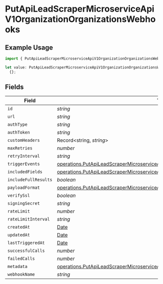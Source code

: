 # PutApiLeadScraperMicroserviceApiV1OrganizationOrganizationsWebhooks

## Example Usage

```typescript
import { PutApiLeadScraperMicroserviceApiV1OrganizationOrganizationsWebhooks } from "oppulence-backend-sdk/models/operations";

let value: PutApiLeadScraperMicroserviceApiV1OrganizationOrganizationsWebhooks =
  {};
```

## Fields

| Field                                                                                                                                                                                          | Type                                                                                                                                                                                           | Required                                                                                                                                                                                       | Description                                                                                                                                                                                    |
| ---------------------------------------------------------------------------------------------------------------------------------------------------------------------------------------------- | ---------------------------------------------------------------------------------------------------------------------------------------------------------------------------------------------- | ---------------------------------------------------------------------------------------------------------------------------------------------------------------------------------------------- | ---------------------------------------------------------------------------------------------------------------------------------------------------------------------------------------------- |
| `id`                                                                                                                                                                                           | *string*                                                                                                                                                                                       | :heavy_minus_sign:                                                                                                                                                                             | N/A                                                                                                                                                                                            |
| `url`                                                                                                                                                                                          | *string*                                                                                                                                                                                       | :heavy_minus_sign:                                                                                                                                                                             | N/A                                                                                                                                                                                            |
| `authType`                                                                                                                                                                                     | *string*                                                                                                                                                                                       | :heavy_minus_sign:                                                                                                                                                                             | N/A                                                                                                                                                                                            |
| `authToken`                                                                                                                                                                                    | *string*                                                                                                                                                                                       | :heavy_minus_sign:                                                                                                                                                                             | N/A                                                                                                                                                                                            |
| `customHeaders`                                                                                                                                                                                | Record<string, *string*>                                                                                                                                                                       | :heavy_minus_sign:                                                                                                                                                                             | N/A                                                                                                                                                                                            |
| `maxRetries`                                                                                                                                                                                   | *number*                                                                                                                                                                                       | :heavy_minus_sign:                                                                                                                                                                             | N/A                                                                                                                                                                                            |
| `retryInterval`                                                                                                                                                                                | *string*                                                                                                                                                                                       | :heavy_minus_sign:                                                                                                                                                                             | N/A                                                                                                                                                                                            |
| `triggerEvents`                                                                                                                                                                                | [operations.PutApiLeadScraperMicroserviceApiV1OrganizationOrganizationsTriggerEvents](../../models/operations/putapileadscrapermicroserviceapiv1organizationorganizationstriggerevents.md)[]   | :heavy_minus_sign:                                                                                                                                                                             | N/A                                                                                                                                                                                            |
| `includedFields`                                                                                                                                                                               | [operations.PutApiLeadScraperMicroserviceApiV1OrganizationOrganizationsIncludedFields](../../models/operations/putapileadscrapermicroserviceapiv1organizationorganizationsincludedfields.md)[] | :heavy_minus_sign:                                                                                                                                                                             | N/A                                                                                                                                                                                            |
| `includeFullResults`                                                                                                                                                                           | *boolean*                                                                                                                                                                                      | :heavy_minus_sign:                                                                                                                                                                             | N/A                                                                                                                                                                                            |
| `payloadFormat`                                                                                                                                                                                | [operations.PutApiLeadScraperMicroserviceApiV1OrganizationOrganizationsPayloadFormat](../../models/operations/putapileadscrapermicroserviceapiv1organizationorganizationspayloadformat.md)     | :heavy_minus_sign:                                                                                                                                                                             | N/A                                                                                                                                                                                            |
| `verifySsl`                                                                                                                                                                                    | *boolean*                                                                                                                                                                                      | :heavy_minus_sign:                                                                                                                                                                             | N/A                                                                                                                                                                                            |
| `signingSecret`                                                                                                                                                                                | *string*                                                                                                                                                                                       | :heavy_minus_sign:                                                                                                                                                                             | N/A                                                                                                                                                                                            |
| `rateLimit`                                                                                                                                                                                    | *number*                                                                                                                                                                                       | :heavy_minus_sign:                                                                                                                                                                             | N/A                                                                                                                                                                                            |
| `rateLimitInterval`                                                                                                                                                                            | *string*                                                                                                                                                                                       | :heavy_minus_sign:                                                                                                                                                                             | N/A                                                                                                                                                                                            |
| `createdAt`                                                                                                                                                                                    | [Date](https://developer.mozilla.org/en-US/docs/Web/JavaScript/Reference/Global_Objects/Date)                                                                                                  | :heavy_minus_sign:                                                                                                                                                                             | N/A                                                                                                                                                                                            |
| `updatedAt`                                                                                                                                                                                    | [Date](https://developer.mozilla.org/en-US/docs/Web/JavaScript/Reference/Global_Objects/Date)                                                                                                  | :heavy_minus_sign:                                                                                                                                                                             | N/A                                                                                                                                                                                            |
| `lastTriggeredAt`                                                                                                                                                                              | [Date](https://developer.mozilla.org/en-US/docs/Web/JavaScript/Reference/Global_Objects/Date)                                                                                                  | :heavy_minus_sign:                                                                                                                                                                             | N/A                                                                                                                                                                                            |
| `successfulCalls`                                                                                                                                                                              | *number*                                                                                                                                                                                       | :heavy_minus_sign:                                                                                                                                                                             | N/A                                                                                                                                                                                            |
| `failedCalls`                                                                                                                                                                                  | *number*                                                                                                                                                                                       | :heavy_minus_sign:                                                                                                                                                                             | N/A                                                                                                                                                                                            |
| `metadata`                                                                                                                                                                                     | [operations.PutApiLeadScraperMicroserviceApiV1OrganizationOrganizationsMetadata](../../models/operations/putapileadscrapermicroserviceapiv1organizationorganizationsmetadata.md)               | :heavy_minus_sign:                                                                                                                                                                             | N/A                                                                                                                                                                                            |
| `webhookName`                                                                                                                                                                                  | *string*                                                                                                                                                                                       | :heavy_minus_sign:                                                                                                                                                                             | N/A                                                                                                                                                                                            |